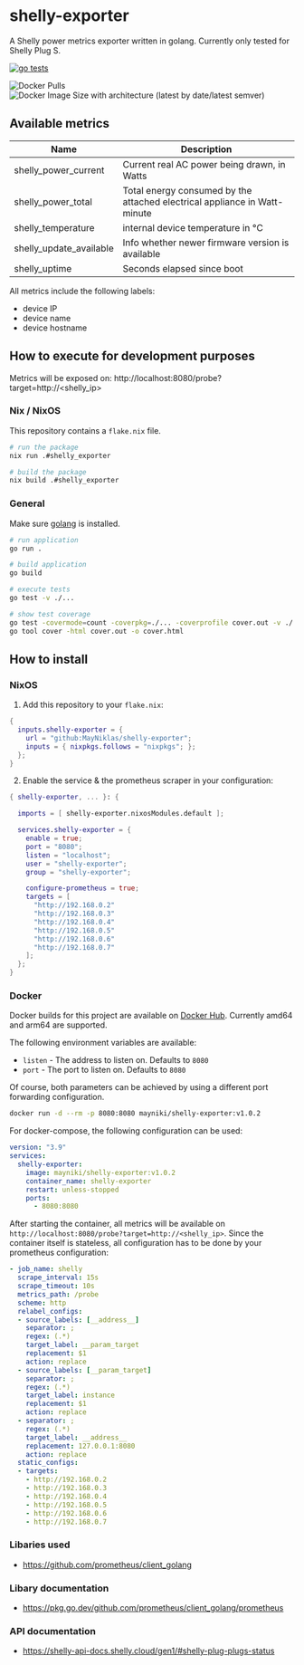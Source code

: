 # shelly-exporter

A Shelly power metrics exporter written in golang.
Currently only tested for Shelly Plug S.

[![go tests](https://github.com/MayNiklas/shelly-exporter/actions/workflows/go-tests.yml/badge.svg?branch=main)](https://github.com/MayNiklas/shelly-exporter/actions/workflows/go-tests.yml)

![Docker Pulls](https://img.shields.io/docker/pulls/mayniki/shelly-exporter)
![Docker Image Size with architecture (latest by date/latest semver)](https://img.shields.io/docker/image-size/mayniki/shelly-exporter)

## Available metrics

Name     | Description
---------|------------
shelly_power_current | Current real AC power being drawn, in Watts
shelly_power_total | Total energy consumed by the attached electrical appliance in Watt-minute
shelly_temperature | internal device temperature in °C
shelly_update_available | Info whether newer firmware version is available
shelly_uptime | Seconds elapsed since boot

All metrics include the following labels:

* device IP
* device name
* device hostname

## How to execute for development purposes

Metrics will be exposed on: http://localhost:8080/probe?target=http://<shelly_ip>

### Nix / NixOS

This repository contains a `flake.nix` file.

```sh
# run the package
nix run .#shelly_exporter

# build the package
nix build .#shelly_exporter
```

### General

Make sure [golang](https://go.dev) is installed.

```sh
# run application
go run .

# build application
go build

# execute tests
go test -v ./...

# show test coverage
go test -covermode=count -coverpkg=./... -coverprofile cover.out -v ./...
go tool cover -html cover.out -o cover.html
```

## How to install

### NixOS

1. Add this repository to your `flake.nix`:

```nix
{
  inputs.shelly-exporter = {
    url = "github:MayNiklas/shelly-exporter";
    inputs = { nixpkgs.follows = "nixpkgs"; };
  };
}
```

2. Enable the service & the prometheus scraper in your configuration:

```nix
{ shelly-exporter, ... }: {

  imports = [ shelly-exporter.nixosModules.default ];

  services.shelly-exporter = {
    enable = true;
    port = "8080";
    listen = "localhost";
    user = "shelly-exporter";
    group = "shelly-exporter";

    configure-prometheus = true;
    targets = [
      "http://192.168.0.2"
      "http://192.168.0.3"
      "http://192.168.0.4"
      "http://192.168.0.5"
      "http://192.168.0.6"
      "http://192.168.0.7"
    ];
  };
}
```

### Docker

Docker builds for this project are available on [Docker Hub](https://hub.docker.com/r/mayniki/shelly-exporter).
Currently amd64 and arm64 are supported.

The following environment variables are available:

* `listen` - The address to listen on. Defaults to `8080`
* `port` - The port to listen on. Defaults to `8080`

Of course, both parameters can be achieved by using a different port forwarding configuration.

```sh
docker run -d --rm -p 8080:8080 mayniki/shelly-exporter:v1.0.2
```

For docker-compose, the following configuration can be used:

```yml
version: "3.9"
services:
  shelly-exporter:
    image: mayniki/shelly-exporter:v1.0.2
    container_name: shelly-exporter
    restart: unless-stopped
    ports:
      - 8080:8080
```

After starting the container, all metrics will be available on `http://localhost:8080/probe?target=http://<shelly_ip>`.
Since the container itself is stateless, all configuration has to be done by your prometheus configuration:

```yml
- job_name: shelly
  scrape_interval: 15s
  scrape_timeout: 10s
  metrics_path: /probe
  scheme: http
  relabel_configs:
  - source_labels: [__address__]
    separator: ;
    regex: (.*)
    target_label: __param_target
    replacement: $1
    action: replace
  - source_labels: [__param_target]
    separator: ;
    regex: (.*)
    target_label: instance
    replacement: $1
    action: replace
  - separator: ;
    regex: (.*)
    target_label: __address__
    replacement: 127.0.0.1:8080
    action: replace
  static_configs:
  - targets:
    - http://192.168.0.2
    - http://192.168.0.3
    - http://192.168.0.4
    - http://192.168.0.5
    - http://192.168.0.6
    - http://192.168.0.7
```

### Libaries used

- https://github.com/prometheus/client_golang

### Libary documentation

- https://pkg.go.dev/github.com/prometheus/client_golang/prometheus

### API documentation

- https://shelly-api-docs.shelly.cloud/gen1/#shelly-plug-plugs-status
